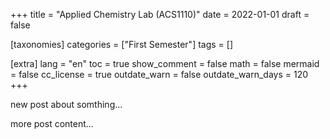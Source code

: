 +++
title = "Applied Chemistry Lab (ACS1110)"
date = 2022-01-01
draft = false

[taxonomies]
categories = ["First Semester"]
tags = []

[extra]
lang = "en"
toc = true
show_comment = false
math = false
mermaid = false
cc_license = true
outdate_warn = false
outdate_warn_days = 120
+++

new post about somthing...

<!-- more -->

more post content...